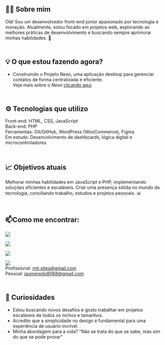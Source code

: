 🧑‍💻 Sobre mim
-
Olá! Sou um desenvolvedor front-end júnior apaixonado por tecnologia e inovação. Atualmente, estou focado em projetos web, explorando as melhores práticas de desenvolvimento e buscando sempre aprimorar minhas habilidades. 🚀

<br>💡 O que estou fazendo agora?
-
* Construindo o Projeto Nexo, uma aplicação desktop para gerenciar contatos de forma centralizada e eficiente.\
Veja mais sobre o *Nexo* [clicando aqui](https://github.com/GelinGLN/Nexo)

<br>⚙️ Tecnologias que utilizo
-
Front-end: HTML, CSS, JavaScript<br>
Back-end: PHP<br>
Ferramentas: Git/GitHub, WordPress (WooCommerce), Figma<br>
Em estudo: Desenvolvimento de dashboards, lógica digital e microcontroladores

<br>📈 Objetivos atuais
-
Melhorar minhas habilidades em JavaScript e PHP, implementando soluções eficientes e escaláveis.
Criar uma presença sólida no mundo da tecnologia, conciliando trabalho, estudos e projetos pessoais. 📊

<br>📫Como me encontrar:
-
[![](https://img.shields.io/badge/WhatsApp-25D366?style=for-the-badge&logo=whatsapp&logoColor=white)](https://api.whatsapp.com/send/?phone=5544999090895&text&type=phone_number&app_absent=0)

[![](https://img.shields.io/badge/Instagram-E4405F?style=for-the-badge&logo=instagram&logoColor=white)](https://www.instagram.com/jaunzin.mtr/)

[![](https://img.shields.io/badge/LinkedIn-0077B5?style=for-the-badge&logo=linkedin&logoColor=white)](https://www.linkedin.com/in/joão-pedro-monteiro-994345342)

[![](https://img.shields.io/badge/Gmail-D14836?style=for-the-badge&logo=gmail&logoColor=white)]()\
Profissional: mtr.sites@gmail.com\
Pessoal: jaumpredo8068@gmail.com

<br>📜 Curiosidades
-
* Estou buscando novos desafios e gosto trabalhar em projetos escaláveis de todos os nichos e tamanhos.
* Acredito que a simplicidade no design é fundamental para uma experiência de usuário incrível.
* Minha abordagem para a vida? "Não se trata do que se sabe, mas sim do que se pode provar"
<!--  Lita de ícones para o GitHub:
      https://github.com/alexandresanlim/Badges4-README.md-Profile
-->
